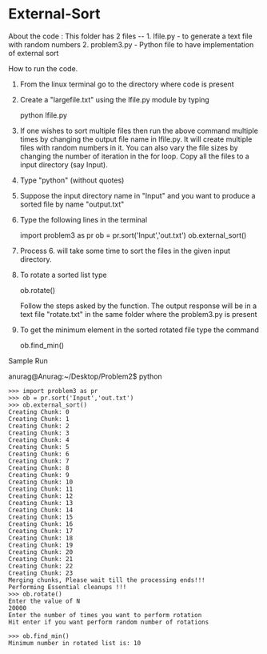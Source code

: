 External-Sort
=============

About the code : This folder has 2 files --
		 1. lfile.py - to generate a text file with random numbers
		 2. problem3.py - Python file to have implementation of external sort


How to run the code. 
1. From the linux terminal go to the directory where code is present

2. Create a "largefile.txt" using the lfile.py module by typing 

	python lfile.py

3. If one wishes to sort multiple files then run the above command multiple times
   by changing the output file name in lfile.py. It will create multiple files with 
   random numbers in it. You can also vary the file sizes by changing the number of 
   iteration in the for loop. Copy all the files to a input directory (say Input). 

4. Type "python" (without quotes)

5. Suppose the input directory name in "Input" and you want to produce a sorted file by
   name "output.txt"

6. Type the following lines in the terminal

	import problem3 as pr
	ob = pr.sort('Input','out.txt')
	ob.external_sort()

7. Process 6. will take some time to sort the files in the given input directory.
8. To rotate a sorted list type
	
	ob.rotate()
   
   Follow the steps asked by the function. The output response will be in a text file
   "rotate.txt" in the same folder where the problem3.py is present
9. To get the minimum element in the sorted rotated file type the command

	ob.find_min()

Sample Run

anurag@Anurag:~/Desktop/Problem2$ python

	>>> import problem3 as pr
	>>> ob = pr.sort('Input','out.txt')
	>>> ob.external_sort()
	Creating Chunk: 0
	Creating Chunk: 1
	Creating Chunk: 2
	Creating Chunk: 3
	Creating Chunk: 4
	Creating Chunk: 5
	Creating Chunk: 6
	Creating Chunk: 7
	Creating Chunk: 8
	Creating Chunk: 9
	Creating Chunk: 10
	Creating Chunk: 11
	Creating Chunk: 12
	Creating Chunk: 13
	Creating Chunk: 14
	Creating Chunk: 15
	Creating Chunk: 16
	Creating Chunk: 17
	Creating Chunk: 18
	Creating Chunk: 19
	Creating Chunk: 20
	Creating Chunk: 21
	Creating Chunk: 22
	Creating Chunk: 23
	Merging chunks, Please wait till the processing ends!!!
	Performing Essential cleanups !!!
	>>> ob.rotate()
	Enter the value of N
	20000
	Enter the number of times you want to perform rotation
	Hit enter if you want perform random number of rotations
	
	>>> ob.find_min()
	Minimum number in rotated list is: 10

